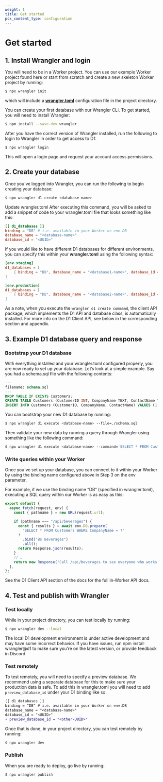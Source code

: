 ```yaml
---
weight: 1
title: Get started
pcx_content_type: configuration
---
```


# Get started

## 1. Install Wrangler and login
You will need to be in a Worker project. You can use our example Worker project found here or start from scratch and create a new skeleton Worker project by running:

```sh
$ npx wrangler init
```

which will include a [**wrangler.toml**](https://developers.cloudflare.com/workers/wrangler/configuration/) configuration file in the project directory.

You can create your first database with our Wrangler CLI. To get started, you will need to install Wrangler:

```sh
$ npm install --save-dev wrangler
```

After you have the correct version of Wrangler installed, run the following to login to Wrangler in order to get access to D1:

```sh
$ npx wrangler login
```

This will open a login page and request your account access permissions.

## 2. Create your database

Once you’ve logged into Wrangler, you can run the following to begin creating your database:

```sh
$ npx wrangler d1 create <database-name>
```

Update wrangler.toml
After executing this command, you will be asked to add a snippet of code to your wrangler.toml file that looks something like this:

```toml
[[ d1_databases ]]
binding = "DB" # i.e. available in your Worker on env.DB
database_name = "<database-name>"
database_id = "<UUID>"
```

If you would like to have different D1 databases for different environments, you can specify this within your **wrangler.toml** using the following syntax:

```toml
[env.staging]
d1_databases = [
    { binding = "DB", database_name = "<database1-name>", database_id = "<UUID>" },
]

[env.production]
d1_databases = [
    { binding = "DB", database_name = "<database2-name>", database_id = "<UUID>" },
]
```

As a note, when you execute the `wrangler d1 create command`, the client API package, which implements the D1 API and database class, is automatically installed. For more info on the D1 Client API, see below in the corresponding section and appendix.

## 3. Example D1 database query and response

### Bootstrap your D1 database
With everything installed and your wrangler.toml configured properly, you are now ready to set up your database. Let’s look at a simple example. Say you had a schema.sql file with the following contents:

```sql
---
filename: schema.sql
---
DROP TABLE IF EXISTS Customers;
CREATE TABLE Customers (CustomerID INT, CompanyName TEXT, ContactName TEXT, PRIMARY KEY (`CustomerID`));
INSERT INTO Customers (CustomerID, CompanyName, ContactName) VALUES (1, "Alfreds Futterkiste", "Maria Anders"),(4, "Around the Horn", "Thomas Hardy"),(11, "Bs Beverages", "Victoria Ashworth"),(13, "Bs Beverages", "Random Name");
```

You can bootstrap your new D1 database by running:

```sh
$ npx wrangler d1 execute <database-name> --file=./schema.sql
```

Then validate your new data by running a query through Wrangler using something like the following command:
```sh
$ npx wrangler d1 execute <database-name> --command='SELECT * FROM Customers'
```

### Write queries within your Worker
Once you’ve set up your database, you can connect to it within your Worker by using the binding name configured above in Step 3 on the env parameter.

For example, if we use the binding name “DB” (specified in wrangler.toml), executing a SQL query within our Worker is as easy as this:

```javascript
export default {
  async fetch(request, env) {
    const { pathname } = new URL(request.url);

    if (pathname === "/api/beverages") {
      const { results } = await env.DB.prepare(
        "SELECT * FROM Customers WHERE CompanyName = ?"
      )
        .bind("Bs Beverages")
        .all();
      return Response.json(results);
    }
    // …
    return new Response("Call /api/beverages to see everyone who works at Bs Beverages");
  },
};
```

See the D1 Client API section of the docs for the full in-Worker API docs.

## 4. Test and publish with Wrangler

### Test locally

While in your project directory, you can test locally by running:

```sh
$ npx wrangler dev --local
```

<Aside header="local is under development">

The local D1 development environment is under active development and may have some incorrect behavior. If you have issues, run npm install wrangler@d1 to make sure you're on the latest version, or provide feedback in Discord.

</Aside>

### Test remotely

To test remotely, you will need to specify a preview database. We recommend using a separate database for this to make sure your production data is safe. To add this in wrangler.toml you will need to add `preview_database_id` under your D1 binding like so:

```diff
[[ d1_databases ]]
binding = "DB" # i.e. available in your Worker on env.DB
database_name = "<database-name>"
database_id = "<UUID>"
+ preview_database_id = "<other-UUID>"
```

Once that is done, in your project directory, you can test remotely by running:

```sh
$ npx wrangler dev
```

### Publish

When you are ready to deploy, go live by running:

```sh
$ npx wrangler publish
```
